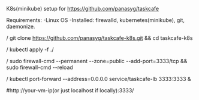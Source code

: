 
K8s(minikube) setup for https://github.com/panasyg/taskcafe

Requirements:
-Linux OS
-Installed: firewalld, kubernetes(minikube), git, daemonize.

/ git clone https://github.com/panasyg/taskcafe-k8s.git && cd taskcafe-k8s

/ kubectl apply -f ./ 

/ sudo firewall-cmd --permanent --zone=public --add-port=3333/tcp && sudo firewall-cmd --reload

/ kubectl port-forward --address=0.0.0.0 service/taskcafe-lb 3333:3333 &

 #http://your-vm-ip(or just localhost if locally):3333/
